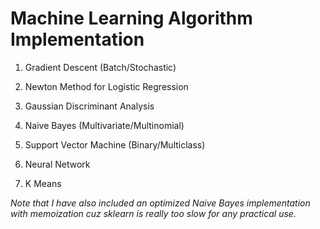 # Machine Learning Algorithm Implementation

1. Gradient Descent (Batch/Stochastic)

2. Newton Method for Logistic Regression

3. Gaussian Discriminant Analysis

4. Naive Bayes (Multivariate/Multinomial)

5. Support Vector Machine (Binary/Multiclass)

6. Neural Network

7. K Means

*Note that I have also included an optimized Naive Bayes implementation with memoization cuz sklearn is really too slow for any practical use.*
